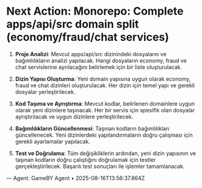 # Next Action: Monorepo: Complete apps/api/src domain split (economy/fraud/chat services)

1. **Proje Analizi**: Mevcut apps/api/src dizinindeki dosyaların ve bağımlılıkların analizi yapılacak. Hangi dosyaların economy, fraud ve chat servislerine ayrılacağını belirlemek için bir liste oluşturulacak.

2. **Dizin Yapısı Oluşturma**: Yeni domain yapısına uygun olarak economy, fraud ve chat dizinleri oluşturulacak. Her dizin için temel yapı ve gerekli dosyalar yerleştirilecek.

3. **Kod Taşıma ve Ayrıştırma**: Mevcut kodlar, belirlenen domainlere uygun olarak yeni dizinlere taşınacak. Her bir servis için spesifik olan dosyalar ayrıştırılacak ve uygun dizinlere yerleştirilecek.

4. **Bağımlılıkların Güncellenmesi**: Taşınan kodların bağımlılıkları güncellenecek. Yeni dizinlerdeki yapılandırmaların doğru çalışması için gerekli ayarlamalar yapılacak.

5. **Test ve Doğrulama**: Tüm değişikliklerin ardından, yeni dizin yapısının ve taşınan kodların doğru çalıştığını doğrulamak için testler gerçekleştirilecek. Başarılı test sonuçları ile işlemler tamamlanacak.

— Agent: GameBY Agent • 2025-08-16T13:56:37.864Z
